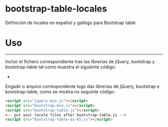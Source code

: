 # bootstrap-table-locales
Definición de locales en español y gallego para Bootstrap table

# Uso 

---

Incluir el fichero correspondiente tras las librerias de jQuery, bootstrap y bootstrap-table tal como muestra el siguiente código:

-

Engadir o arquivo correspondente logo das librerias de jQuery, bootstrap e bootstrap-table, como se mostra no seguinte código: 

```html
<script src="jquery.min.js"></script>
<script src="bootstrap.min.js"></script>
<script src="bootstrap-table.js"></script>
<-- put your locale files after bootstrap-table.js -->
<script src="bootstrap-table-es-ES.js"></script>
```
